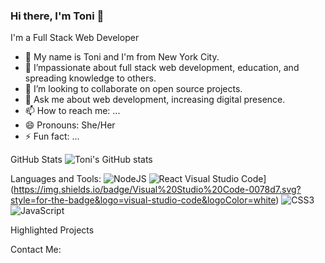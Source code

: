 ### Hi there, I'm Toni 👋
I'm a Full Stack Web Developer

<!--
**toniwilliams1/toniwilliams1** is a ✨ _special_ ✨ repository because its `README.md` (this file) appears on your GitHub profile.

-->

- 🔭 My name is Toni and I'm from New York City.
- 🌱 I’mpassionate about full stack web development, education, and spreading knowledge to others.
- 👯 I’m looking to collaborate on open source projects.
- 💬 Ask me about web development, increasing digital presence.
- 📫 How to reach me: ...
- 😄 Pronouns: She/Her
- ⚡ Fun fact: ...



GitHub Stats
![Toni's GitHub stats](https://github-readme-stats.vercel.app/api?username=toniwilliams1&show_icons=true&theme=radical)

Languages and Tools:
![NodeJS](https://img.shields.io/badge/node.js-6DA55F?style=for-the-badge&logo=node.js&logoColor=white)
![React](https://img.shields.io/badge/react-%2320232a.svg?style=for-the-badge&logo=react&logoColor=%2361DAFB)
Visual Studio Code](https://img.shields.io/badge/Visual%20Studio%20Code-0078d7.svg?style=for-the-badge&logo=visual-studio-code&logoColor=white)
![CSS3](https://img.shields.io/badge/css3-%231572B6.svg?style=for-the-badge&logo=css3&logoColor=white)
![JavaScript](https://img.shields.io/badge/javascript-%23323330.svg?style=for-the-badge&logo=javascript&logoColor=%23F7DF1E)

Highlighted Projects

Contact Me:
